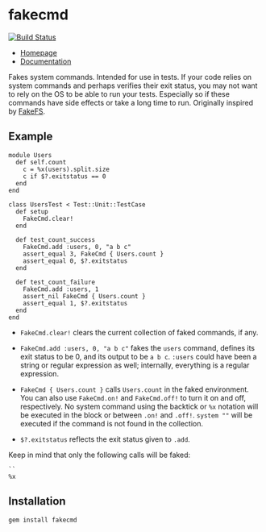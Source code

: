 fakecmd
=======

[![Build Status](https://travis-ci.org/blom/fakecmd.png)](https://travis-ci.org/blom/fakecmd)

* [Homepage](https://github.com/blom/fakecmd)
* [Documentation](http://rubydoc.info/gems/fakecmd)

Fakes system commands. Intended for use in tests. If your code relies on system
commands and perhaps verifies their exit status, you may not want to rely on
the OS to be able to run your tests. Especially so if these commands have side
effects or take a long time to run. Originally inspired by
[FakeFS](https://github.com/defunkt/fakefs).

Example
-------

    module Users
      def self.count
        c = %x(users).split.size
        c if $?.exitstatus == 0
      end
    end

    class UsersTest < Test::Unit::TestCase
      def setup
        FakeCmd.clear!
      end

      def test_count_success
        FakeCmd.add :users, 0, "a b c"
        assert_equal 3, FakeCmd { Users.count }
        assert_equal 0, $?.exitstatus
      end

      def test_count_failure
        FakeCmd.add :users, 1
        assert_nil FakeCmd { Users.count }
        assert_equal 1, $?.exitstatus
      end
    end

* `FakeCmd.clear!` clears the current collection of faked commands, if any.

* `FakeCmd.add :users, 0, "a b c"` fakes the `users` command, defines its exit
  status to be 0, and its output to be `a b c`. `:users` could have been a
  string or regular expression as well; internally, everything is a regular
  expression.

* `FakeCmd { Users.count }` calls `Users.count` in the faked environment. You
  can also use `FakeCmd.on!` and `FakeCmd.off!` to turn it on and off,
  respectively. No system command using the backtick or `%x` notation will be
  executed in the block or between `.on!` and `.off!`. `system ""` will be
  executed if the command is not found in the collection.

* `$?.exitstatus` reflects the exit status given to `.add`.

Keep in mind that only the following calls will be faked:

    ``
    %x

Installation
------------

    gem install fakecmd
